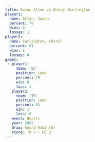 ```yaml
---
title: Susan Allen vs Cheryl Burlington
player1:                  
  name: Allen, Susan      
  percent: 79             
  wins: 0                 
  losses: 1               
player2:                  
  name: Burlington, Cheryl
  percent: 81             
  wins: 1                 
  losses: 0               
games:
 - player1:        
     team: 'BC'    
     position: Lead
     percent: 79   
     win: 0        
     loss: 1       
   player2:        
     team: 'TR'    
     position: Lead
     percent: 81   
     win: 1        
     loss: 0       
   event: Hearts       
   year: 2002          
   draw: Round Robin(8)
   score: TR 7 - BC 3  
---
```

